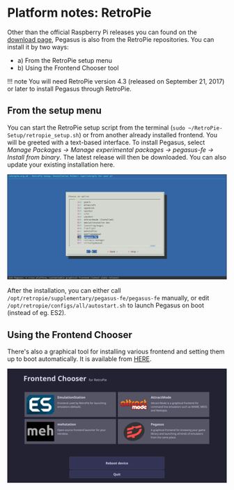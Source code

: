 # Platform notes: RetroPie

Other than the official Raspberry Pi releases you can found on the [download page](getting-started.md), Pegasus is also from the RetroPie repositories. You can install it by two ways:

- a) From the RetroPie setup menu
- b) Using the Frontend Chooser tool

!!! note
    You will need RetroPie version 4.3 (released on September 21, 2017) or later to install Pegasus through RetroPie.

## From the setup menu

You can start the RetroPie setup script from the terminal (`sudo ~/RetroPie-Setup/retropie_setup.sh`) or from another already installed frontend. You will be greeted with a text-based interface. To install Pegasus, select *Manage Packages &rarr; Manage experimental packages &rarr; pegasus-fe &rarr; Install from binary*. The latest release will then be downloaded. You can also update your existing installation here.

![retropie screenshot](img/retropie-expmenu.png)

After the installation, you can either call `/opt/retropie/supplementary/pegasus-fe/pegasus-fe` manually, or edit `/opt/retropie/configs/all/autostart.sh` to launch Pegasus on boot (instead of eg. ES2).

## Using the Frontend Chooser

There's also a graphical tool for installing various frontend and setting them up to boot automatically. It is available from [HERE](https://github.com/mmatyas/retropie-frontendchooser).

![retropie frontend chooser screenshot](img/retropie-frontendchooser.png)

